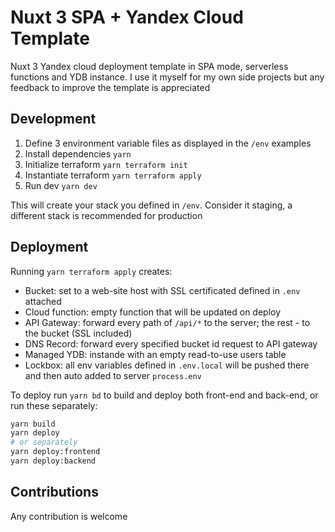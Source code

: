 # Nuxt 3 SPA + Yandex Cloud Template

Nuxt 3 Yandex cloud deployment template in SPA mode, serverless functions and YDB instance.
I use it myself for my own side projects but any feedback to improve the template is appreciated

## Development

1. Define 3 environment variable files as displayed in the `/env` examples
2. Install dependencies `yarn` 
3. Initialize terraform `yarn terraform init`
4. Instantiate terraform `yarn terraform apply`
5. Run dev `yarn dev`

This will create your stack you defined in `/env`. Consider it staging, 
a different stack is recommended for production

## Deployment

Running `yarn terraform apply` creates: 

* Bucket: set to a web-site host with SSL certificated defined in `.env` attached
* Cloud function: empty function that will be updated on deploy
* API Gateway: forward every path of `/api/*` to the server; the rest - to the bucket (SSL included)
* DNS Record: forward every specified bucket id request to API gateway
* Managed YDB: instande with an empty read-to-use users table
* Lockbox: all env variables defined in `.env.local` will be pushed there and then auto added to server `process.env`

To deploy run `yarn bd` to build and deploy both front-end and back-end, or run these separately:

```bash
yarn build
yarn deploy
# or separately
yarn deploy:frontend
yarn deploy:backend
```

## Contributions

Any contribution is welcome 
